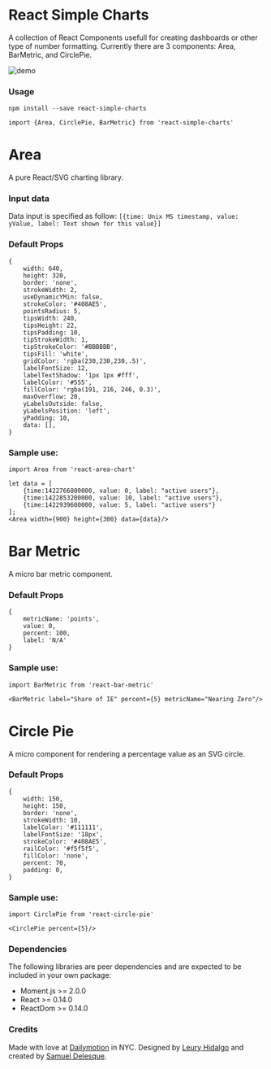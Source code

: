 # React Simple Charts

A collection of React Components usefull for creating dashboards or other type of number formatting. Currently there are 3 components: Area, BarMetric, and CirclePie.

![demo](http://samueldelesque.github.io/react-simple-charts/images/demo.png)

### Usage


```npm install --save react-simple-charts```

```import {Area, CirclePie, BarMetric} from 'react-simple-charts'```


# Area

A pure React/SVG charting library.

### Input data

Data input is specified as follow: `[{time: Unix MS timestamp, value: yValue, label: Text shown for this value}]`

### Default Props

```
{
    width: 640,
    height: 320,
    border: 'none',
    strokeWidth: 2,
    useDynamicYMin: false,
    strokeColor: '#408AE5',
    pointsRadius: 5,
    tipsWidth: 240,
    tipsHeight: 22,
    tipsPadding: 10,
    tipStrokeWidth: 1,
    tipStrokeColor: '#BBBBBB',
    tipsFill: 'white',
    gridColor: 'rgba(230,230,230,.5)',
    labelFontSize: 12,
    labelTextShadow: '1px 1px #fff',
    labelColor: '#555',
    fillColor: 'rgba(191, 216, 246, 0.3)',
    maxOverflow: 20,
    yLabelsOutside: false,
    yLabelsPosition: 'left',
    yPadding: 10,
    data: [],
}
```

### Sample use:

```
import Area from 'react-area-chart'

let data = [
    {time:1422766800000, value: 0, label: "active users"},
    {time:1422853200000, value: 10, label: "active users"},
    {time:1422939600000, value: 5, label: "active users"}
];
<Area width={900} height={300} data={data}/>
```


# Bar Metric

A micro bar metric component.

### Default Props

```
{
    metricName: 'points',
    value: 0,
    percent: 100,
    label: 'N/A'
}
```

### Sample use:

```
import BarMetric from 'react-bar-metric'

<BarMetric label="Share of IE" percent={5} metricName="Nearing Zero"/>
```


# Circle Pie

A micro component for rendering a percentage value as an SVG circle.


### Default Props

```
{
    width: 150,
    height: 150,
    border: 'none',
    strokeWidth: 10,
    labelColor: '#111111',
    labelFontSize: '18px',
    strokeColor: '#408AE5',
    railColor: '#f5f5f5',
    fillColor: 'none',
    percent: 70,
    padding: 0,
}
```

### Sample use:

```
import CirclePie from 'react-circle-pie'

<CirclePie percent={5}/>
```


### Dependencies

The following libraries are peer dependencies and are expected to be included in your own package:

- Moment.js >= 2.0.0
- React >= 0.14.0
- ReactDom >= 0.14.0


### Credits

Made with love at [Dailymotion](http://dailymotion.com) in NYC. Designed by [Leury Hidalgo](http://leuryhidalgo.com/) and created by [Samuel Delesque](http://samueldelesque.me).

